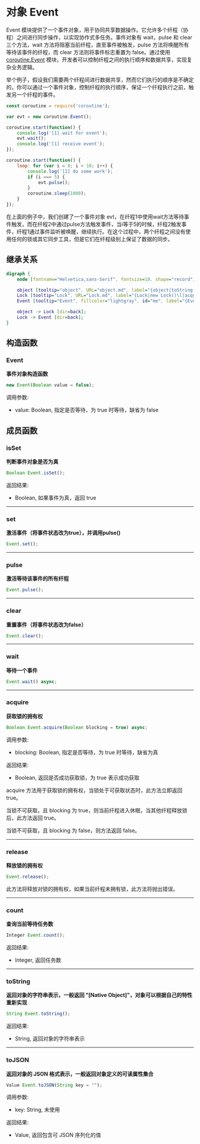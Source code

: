 # 对象 Event
Event 模块提供了一个事件对象，用于协同共享数据操作。它允许多个纤程（协程）之间进行同步操作，以实现协作式多任务。事件对象有 wait，pulse 和 clear 三个方法，wait 方法将阻塞当前纤程，直至事件被触发，pulse 方法将唤醒所有等待该事件的纤程，而 clear 方法则将事件标志重置为 false。通过使用 [coroutine.Event](../../module/ifs/coroutine.md#Event) 模块，开发者可以控制纤程之间的执行顺序和数据共享，实现复杂业务逻辑。

举个例子，假设我们需要两个纤程间进行数据共享，然而它们执行的顺序是不确定的，你可以通过一个事件对象，控制纤程的执行顺序，保证一个纤程执行之前，触发另一个纤程的事件。

```JavaScript
const coroutine = require('coroutine');

var evt = new coroutine.Event();

coroutine.start(function() {
    console.log('[1] wait for event');
    evt.wait();
    console.log('[1] receive event');
});

coroutine.start(function() {
    loop: for (var i = 0; i < 10; i++) {
        console.log('[2] do some work');
        if (i === 5) {
            evt.pulse();
        }
        coroutine.sleep(1000);
    }
});
```

在上面的例子中，我们创建了一个事件对象 evt，在纤程1中使用wait方法等待事件触发，而在纤程2中通过pulse方法触发事件，当i等于5的时候，纤程2触发事件，纤程1通过事件监听被唤醒，继续执行。在这个过程中，两个纤程之间没有使用任何的锁或其它同步工具，但是它们在纤程级别上保证了数据的同步。

## 继承关系
```dot
digraph {
    node [fontname="Helvetica,sans-Serif", fontsize=10, shape="record", style="filled", fillcolor="white"];

    object [tooltip="object", URL="object.md", label="{object|toString()\ltoJSON()\l}"];
    Lock [tooltip="Lock", URL="Lock.md", label="{Lock|new Lock()\l|acquire()\lrelease()\lcount()\l}"];
    Event [tooltip="Event", fillcolor="lightgray", id="me", label="{Event|new Event()\l|isSet()\lset()\lpulse()\lclear()\lwait()\l}"];

    object -> Lock [dir=back];
    Lock -> Event [dir=back];
}
```

## 构造函数
        
### Event
**事件对象构造函数**

```JavaScript
new Event(Boolean value = false);
```

调用参数:
* value: Boolean, 指定是否等待，为 true 时等待，缺省为 false

## 成员函数
        
### isSet
**判断事件对象是否为真**

```JavaScript
Boolean Event.isSet();
```

返回结果:
* Boolean, 如果事件为真，返回 true

--------------------------
### set
**激活事件（将事件状态改为true），并调用pulse()**

```JavaScript
Event.set();
```

--------------------------
### pulse
**激活等待该事件的所有纤程**

```JavaScript
Event.pulse();
```

--------------------------
### clear
**重置事件（将事件状态改为false）**

```JavaScript
Event.clear();
```

--------------------------
### wait
**等待一个事件**

```JavaScript
Event.wait() async;
```

--------------------------
### acquire
**获取锁的拥有权**

```JavaScript
Boolean Event.acquire(Boolean blocking = true) async;
```

调用参数:
* blocking: Boolean, 指定是否等待，为 true 时等待，缺省为真

返回结果:
* Boolean, 返回是否成功获取锁，为 true 表示成功获取

acquire 方法用于获取锁的拥有权，当锁处于可获取状态时，此方法立即返回 true。

当锁不可获取，且 blocking 为 true，则当前纤程进入休眠，当其他纤程释放锁后，此方法返回 true。

当锁不可获取，且 blocking 为 false，则方法返回 false。

--------------------------
### release
**释放锁的拥有权**

```JavaScript
Event.release();
```

此方法将释放对锁的拥有权，如果当前纤程未拥有锁，此方法将抛出错误。

--------------------------
### count
**查询当前等待任务数**

```JavaScript
Integer Event.count();
```

返回结果:
* Integer, 返回任务数

--------------------------
### toString
**返回对象的字符串表示，一般返回 "[Native Object]"，对象可以根据自己的特性重新实现**

```JavaScript
String Event.toString();
```

返回结果:
* String, 返回对象的字符串表示

--------------------------
### toJSON
**返回对象的 JSON 格式表示，一般返回对象定义的可读属性集合**

```JavaScript
Value Event.toJSON(String key = "");
```

调用参数:
* key: String, 未使用

返回结果:
* Value, 返回包含可 JSON 序列化的值

